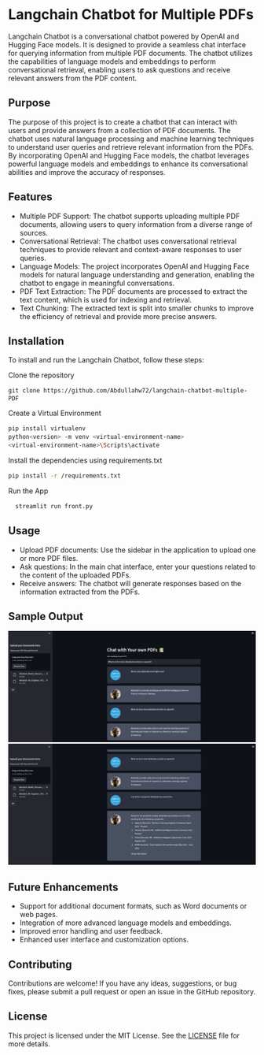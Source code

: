 # Langchain Chatbot for Multiple PDFs

Langchain Chatbot is a conversational chatbot powered by OpenAI and Hugging Face models. It is designed to provide a seamless chat interface for querying information from multiple PDF documents. The chatbot utilizes the capabilities of language models and embeddings to perform conversational retrieval, enabling users to ask questions and receive relevant answers from the PDF content.

## Purpose

The purpose of this project is to create a chatbot that can interact with users and provide answers from a collection of PDF documents. The chatbot uses natural language processing and machine learning techniques to understand user queries and retrieve relevant information from the PDFs. By incorporating OpenAI and Hugging Face models, the chatbot leverages powerful language models and embeddings to enhance its conversational abilities and improve the accuracy of responses.

## Features

- Multiple PDF Support: The chatbot supports uploading multiple PDF documents, allowing users to query information from a diverse range of sources.
- Conversational Retrieval: The chatbot uses conversational retrieval techniques to provide relevant and context-aware responses to user queries.
- Language Models: The project incorporates OpenAI and Hugging Face models for natural language understanding and generation, enabling the chatbot to engage in meaningful conversations.
- PDF Text Extraction: The PDF documents are processed to extract the text content, which is used for indexing and retrieval.
- Text Chunking: The extracted text is split into smaller chunks to improve the efficiency of retrieval and provide more precise answers.

## Installation

To install and run the Langchain Chatbot, follow these steps:

Clone the repository 
```
git clone https://github.com/Abdullahw72/langchain-chatbot-multiple-PDF
```

Create a Virtual Environment
```bash
pip install virtualenv
python<version> -m venv <virtual-environment-name>
<virtual-environment-name>\Scripts\activate

```
Install the dependencies using requirements.txt

```bash
pip install -r /requirements.txt
```

Run the App
```bash
  streamlit run front.py
```

## Usage

-  Upload PDF documents: Use the sidebar in the application to upload one or more PDF files.
-  Ask questions: In the main chat interface, enter your questions related to the content of the uploaded PDFs.
-  Receive answers: The chatbot will generate responses based on the information extracted from the PDFs.

## Sample Output

![Chat Screenhot 1](https://github.com/Abdullahw72/langchain-chatbot-multiple-PDF/blob/master/Chat_Result.png?raw=true)
![Chat Screenhot 1](https://github.com/Abdullahw72/langchain-chatbot-multiple-PDF/blob/master/Chat_Result-2.png?raw=true)


## Future Enhancements

- Support for additional document formats, such as Word documents or web pages.
- Integration of more advanced language models and embeddings.
- Improved error handling and user feedback.
- Enhanced user interface and customization options.

## Contributing

Contributions are welcome! If you have any ideas, suggestions, or bug fixes, please submit a pull request or open an issue in the GitHub repository.

## License

This project is licensed under the MIT License. See the [LICENSE](LICENSE) file for more details.
